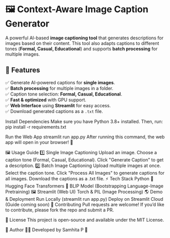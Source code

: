 # 🖼️ Context-Aware Image Caption Generator

A powerful AI-based **image captioning tool** that generates descriptions for images based on their content. This tool also adapts captions to different tones (**Formal, Casual, Educational**) and supports **batch processing** for multiple images.

## 🎯 **Features**
✅ Generate AI-powered captions for **single images**.  
✅ **Batch processing** for multiple images in a folder.  
✅ Caption tone selection: **Formal, Casual, Educational**.  
✅ **Fast & optimized** with GPU support.  
✅ **Web Interface** using **Streamlit** for easy access.  
✅ Download generated captions as a `.txt` file. 

Install Dependencies
Make sure you have Python 3.8+ installed. Then, run:
pip install -r requirements.txt

Run the Web App
streamlit run app.py
After running this command, the web app will open in your browser! 🎉

🖼️ Usage Guide
1️⃣ Single Image Captioning
Upload an image.
Choose a caption tone (Formal, Casual, Educational).
Click "Generate Caption" to get a description.
2️⃣ Batch Image Captioning
Upload multiple images at once.
Select the caption tone.
Click "Process All Images" to generate captions for all images.
Download the captions as a .txt file.
⚡ Tech Stack
Python 🐍
Hugging Face Transformers 🤗
BLIP Model (Bootstrapping Language-Image Pretraining) 🖼️
Streamlit (Web UI)
Torch & PIL (Image Processing)
🌎 Demo & Deployment
Run Locally (streamlit run app.py)
Deploy on Streamlit Cloud (Guide coming soon)
🤝 Contributing
Pull requests are welcome! If you’d like to contribute, please fork the repo and submit a PR.

📜 License
This project is open-source and available under the MIT License.

📌 Author
👩‍💻 Developed by Samhita P 🚀

